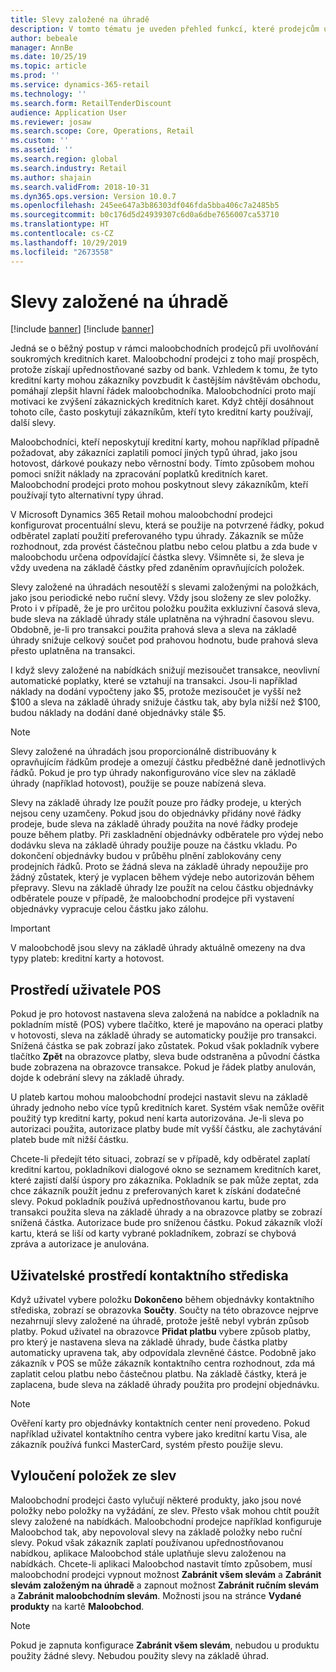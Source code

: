 ```yaml
---
title: Slevy založené na úhradě
description: V tomto tématu je uveden přehled funkcí, které prodejcům umožňují konfigurovat specifické typy úhrad.
author: bebeale
manager: AnnBe
ms.date: 10/25/19
ms.topic: article
ms.prod: ''
ms.service: dynamics-365-retail
ms.technology: ''
ms.search.form: RetailTenderDiscount
audience: Application User
ms.reviewer: josaw
ms.search.scope: Core, Operations, Retail
ms.custom: ''
ms.assetid: ''
ms.search.region: global
ms.search.industry: Retail
ms.author: shajain
ms.search.validFrom: 2018-10-31
ms.dyn365.ops.version: Version 10.0.7
ms.openlocfilehash: 245ee647a3b86303df046fda5bba406c7a2485b5
ms.sourcegitcommit: b0c176d5d24939307c6d0a6dbe7656007ca53710
ms.translationtype: HT
ms.contentlocale: cs-CZ
ms.lasthandoff: 10/29/2019
ms.locfileid: "2673558"
---
```

# <a name="tender-based-discounts"></a>Slevy založené na úhradě

[!include [banner](includes/banner.md)]
[!include [banner](includes/preview-banner.md)]

Jedná se o běžný postup v rámci maloobchodních prodejců při uvolňování soukromých kreditních karet. Maloobchodní prodejci z toho mají prospěch, protože získají upřednostňované sazby od bank. Vzhledem k tomu, že tyto kreditní karty mohou zákazníky povzbudit k častějším návštěvám obchodu, pomáhají zlepšit hlavní řádek maloobchodníka. Maloobchodníci proto mají motivaci ke zvýšení zákaznických kreditních karet. Když chtějí dosáhnout tohoto cíle, často poskytují zákazníkům, kteří tyto kreditní karty používají, další slevy.

Maloobchodníci, kteří neposkytují kreditní karty, mohou například případně požadovat, aby zákazníci zaplatili pomocí jiných typů úhrad, jako jsou hotovost, dárkové poukazy nebo věrnostní body. Tímto způsobem mohou pomoci snížit náklady na zpracování poplatků kreditních karet. Maloobchodní prodejci proto mohou poskytnout slevy zákazníkům, kteří používají tyto alternativní typy úhrad.

V Microsoft Dynamics 365 Retail mohou maloobchodní prodejci konfigurovat procentuální slevu, která se použije na potvrzené řádky, pokud odběratel zaplatí použití preferovaného typu úhrady. Zákazník se může rozhodnout, zda provést částečnou platbu nebo celou platbu a zda bude v maloobchodu určena odpovídající částka slevy. Všimněte si, že sleva je vždy uvedena na základě částky před zdaněním opravňujících položek.

Slevy založené na úhradách nesoutěží s slevami založenými na položkách, jako jsou periodické nebo ruční slevy. Vždy jsou složeny ze slev položky. Proto i v případě, že je pro určitou položku použita exkluzivní časová sleva, bude sleva na základě úhrady stále uplatněna na výhradní časovou slevu. Obdobně, je-li pro transakci použita prahová sleva a sleva na základě úhrady snižuje celkový součet pod prahovou hodnotu, bude prahová sleva přesto uplatněna na transakci.

I když slevy založené na nabídkách snižují mezisoučet transakce, neovlivní automatické poplatky, které se vztahují na transakci. Jsou-li například náklady na dodání vypočteny jako $5, protože mezisoučet je vyšší než $100 a sleva na základě úhrady snižuje částku tak, aby byla nižší než $100, budou náklady na dodání dané objednávky stále $5.

> [!NOTE]
> Slevy založené na úhradách jsou proporcionálně distribuovány k opravňujícím řádkům prodeje a omezují částku předběžné daně jednotlivých řádků. Pokud je pro typ úhrady nakonfigurováno více slev na základě úhrady (například hotovost), použije se pouze nabízená sleva.

Slevy na základě úhrady lze použít pouze pro řádky prodeje, u kterých nejsou ceny uzamčeny. Pokud jsou do objednávky přidány nové řádky prodeje, bude sleva na základě úhrady použita na nové řádky prodeje pouze během platby. Při zaskladnění objednávky odběratele pro výdej nebo dodávku sleva na základě úhrady použije pouze na částku vkladu. Po dokončení objednávky budou v průběhu plnění zablokovány ceny prodejních řádků. Proto se žádná sleva na základě úhrady nepoužije pro žádný zůstatek, který je vyplacen během výdeje nebo autorizován během přepravy. Slevu na základě úhrady lze použít na celou částku objednávky odběratele pouze v případě, že maloobchodní prodejce při vystavení objednávky vypracuje celou částku jako zálohu.

> [!IMPORTANT]
> V maloobchodě jsou slevy na základě úhrady aktuálně omezeny na dva typy plateb: kreditní karty a hotovost.

## <a name="pos-user-experience"></a>Prostředí uživatele POS

Pokud je pro hotovost nastavena sleva založená na nabídce a pokladník na pokladním místě (POS) vybere tlačítko, které je mapováno na operaci platby v hotovosti, sleva na základě úhrady se automaticky použije pro transakci. Snížená částka se pak zobrazí jako zůstatek. Pokud však pokladník vybere tlačítko **Zpět** na obrazovce platby, sleva bude odstraněna a původní částka bude zobrazena na obrazovce transakce. Pokud je řádek platby anulován, dojde k odebrání slevy na základě úhrady.

U plateb kartou mohou maloobchodní prodejci nastavit slevu na základě úhrady jednoho nebo více typů kreditních karet. Systém však nemůže ověřit použitý typ kreditní karty, pokud není karta autorizována. Je-li sleva po autorizaci použita, autorizace platby bude mít vyšší částku, ale zachytávání plateb bude mít nižší částku.

Chcete-li předejít této situaci, zobrazí se v případě, kdy odběratel zaplatí kreditní kartou, pokladníkovi dialogové okno se seznamem kreditních karet, které zajistí další úspory pro zákazníka. Pokladník se pak může zeptat, zda chce zákazník použít jednu z preferovaných karet k získání dodatečné slevy. Pokud pokladník používá upřednostňovanou kartu, bude pro transakci použita sleva na základě úhrady a na obrazovce platby se zobrazí snížená částka. Autorizace bude pro sníženou částku. Pokud zákazník vloží kartu, která se liší od karty vybrané pokladníkem, zobrazí se chybová zpráva a autorizace je anulována.

## <a name="call-center-user-experience"></a>Uživatelské prostředí kontaktního střediska

Když uživatel vybere položku **Dokončeno** během objednávky kontaktního střediska, zobrazí se obrazovka **Součty**. Součty na této obrazovce nejprve nezahrnují slevy založené na úhradě, protože ještě nebyl vybrán způsob platby. Pokud uživatel na obrazovce **Přidat platbu** vybere způsob platby, pro který je nastavena sleva na základě úhrady, bude částka platby automaticky upravena tak, aby odpovídala zlevněné částce. Podobně jako zákazník v POS se může zákazník kontaktního centra rozhodnout, zda má zaplatit celou platbu nebo částečnou platbu. Na základě částky, která je zaplacena, bude sleva na základě úhrady použita pro prodejní objednávku.

> [!NOTE]
> Ověření karty pro objednávky kontaktních center není provedeno. Pokud například uživatel kontaktního centra vybere jako kreditní kartu Visa, ale zákazník používá funkci MasterCard, systém přesto použije slevu.

## <a name="exclude-items-from-discounts"></a>Vyloučení položek ze slev

Maloobchodní prodejci často vylučují některé produkty, jako jsou nové položky nebo položky na vyžádání, ze slev. Přesto však mohou chtít použít slevy založené na nabídkách. Maloobchodní prodejce například konfiguruje Maloobchod tak, aby nepovoloval slevy na základě položky nebo ruční slevy. Pokud však zákazník zaplatí používanou upřednostňovanou nabídkou, aplikace Maloobchod stále uplatňuje slevu založenou na nabídkách. Chcete-li aplikaci Maloobchod nastavit tímto způsobem, musí maloobchodní prodejci vypnout možnost **Zabránit všem slevám** a **Zabránit slevám založeným na úhradě** a zapnout možnost **Zabránit ručním slevám** a **Zabránit maloobchodním slevám**. Možnosti jsou na stránce **Vydané produkty** na kartě **Maloobchod**.

> [!NOTE]
> Pokud je zapnuta konfigurace **Zabránit všem slevám**, nebudou u produktu použity žádné slevy. Nebudou použity slevy na základě úhrad.
